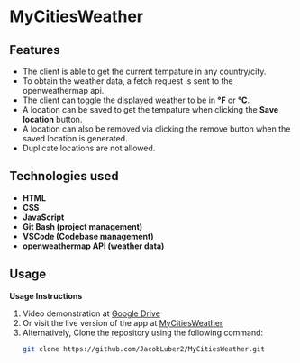 # **MyCitiesWeather**

## Features

- The client is able to get the current tempature in any country/city.  
- To obtain the weather data, a fetch request is sent to the openweathermap api.  
- The client can toggle the displayed weather to be in **°F** or **°C**.  
- A location can be saved to get the tempature when clicking the **Save location** button.  
- A location can also be removed via clicking the remove button when the saved location is generated.  
- Duplicate locations are not allowed.

## Technologies used

- **HTML**
- **CSS**
- **JavaScript**
- **Git Bash (project management)**  
- **VSCode (Codebase management)**  
- **openweathermap API (weather data)**

## Usage

**Usage Instructions**

1. Video demonstration at [Google Drive](https://drive.google.com/file/d/1SAjxq3JSLVeF2HP3-Hwsib8xG5HYwVTQ/view)
2. Or visit the live version of the app at [MyCitiesWeather](https://jacobluber2.github.io/MyCitiesWeather/)
3. Alternatively, Clone the repository using the following command:
    ```bash
    git clone https://github.com/JacobLuber2/MyCitiesWeather.git
    ```
